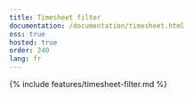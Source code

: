 ```yaml
---
title: Timesheet filter
documentation: /documentation/timesheet.html
oss: true
hosted: true
order: 240
lang: fr
---
```


{% include features/timesheet-filter.md %}
